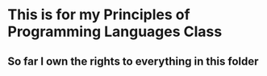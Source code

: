 # This is for my Principles of Programming Languages Class
## So far I own the rights to everything in this folder
